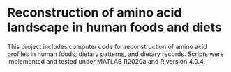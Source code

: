 # Reconstruction of amino acid landscape in human foods and diets
This project includes computer code for reconstruction of amino acid profiles in human foods, dietary patterns, and dietary records. Scripts were implemented and tested under MATLAB R2020a and R version 4.0.4.
